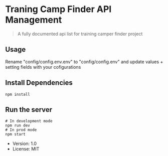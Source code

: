 # Traning Camp Finder API Management

> A fully documented api list for training camper finder project

## Usage

Rename "config/config.env.env" to "config/config.env" and update values + setting fields with your cofigurations

## Install Dependencies

```
npm install
```

## Run the server

```
# In development mode
npm run dev
# In prod mode
npm start
```

- Version: 1.0
- License: MIT
